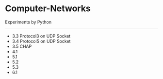# Computer-Networks
 Experiments by Python
***
- 3.3 Protocol3 on UDP Socket
- 3.4 Protocol5 on UDP Socket
- 3.5 CHAP
- 4.1
- 5.1
- 5.2
- 5.3
- 6.1
